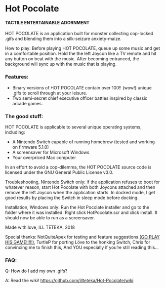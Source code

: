 # Hot Pocolate
#### TACTILE ENTERTAINABLE ADORNMENT

HOT POCOLATE is an application built for monster collecting cop-locked .gifs and blending them into a silk-seizure anxiety-maize.

How to play: Before playing HOT POCOLATE, queue up some music and get in a comfortable position. Hold the the left Joycon like a TV remote and hit any button on beat with the music. After becoming entranced, the background will sync up with the music that is playing.

### Features:
  - Binary versions of HOT POCOLATE contain over 100!! (wow!) unique .gifs to scroll through at your leisure.
  - Two semi-secret chief executive officer battles inspired by classic arcade games.

### The good stuff:
HOT POCOLATE is applicable to several unique operating systems, including:
  - A Nintendo Switch capable of running homebrew (tested and working on firmware 5.1.0)
  - A screensaver for Microsoft Windows
  - Your overpriced Mac computer

In an effort to avoid a cop-dilemma, the HOT POCOLATE source code is licensed under the GNU General Public License v3.0.

Troubleshooting, Nintendo Switch only: If the application refuses to boot for whatever reason, start Hot Pocolate with both Joycons attached and then remove the left Joycon when the application starts. In docked mode, I get good results by placing the Switch in sleep mode before docking.

Installation, Windows only: Run the Hot Pocolate installer and go to the folder where it was installed. Right click HotPocolate.scr and click install. It should now be able to run as a screensaver.

Made with love, ILL TETEKA, 2018

Special thanks: NotQuiteApex for testing and feature suggestions [(GO PLAY HIS GAME!!!!!)](https://notquiteapex.itch.io/cosvent), TurtleP for porting Löve to the honking Switch, Chris for convincing me to finish this, And YOU especially if you’re still reading this...

### FAQ:
 Q: How do I add my own .gifs?
 
 A: Read the wiki! https://github.com/illteteka/Hot-Pocolate/wiki
